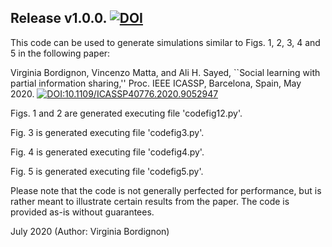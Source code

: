 ## Release v1.0.0. [![DOI](https://zenodo.org/badge/303961575.svg)](https://zenodo.org/badge/latestdoi/303961575)

This code can be used to generate simulations similar to Figs. 1, 2, 3, 4 and 5 in the following paper:

Virginia Bordignon, Vincenzo Matta, and Ali H. Sayed, ``Social learning with partial information sharing,''  Proc. IEEE ICASSP, Barcelona, Spain, May 2020. [![DOI:10.1109/ICASSP40776.2020.9052947](https://zenodo.org/badge/DOI/10.1109/ICASSP40776.2020.9052947.svg)](https://doi.org/10.1109/ICASSP40776.2020.9052947)


Figs. 1 and 2 are generated executing file 'codefig12.py'.

Fig. 3 is generated executing file 'codefig3.py'.

Fig. 4 is generated executing file 'codefig4.py'.

Fig. 5 is generated executing file 'codefig5.py'.

Please note that the code is not generally perfected for performance, but is rather meant to illustrate certain results from the paper. The code is provided as-is without guarantees.


July 2020 (Author: Virginia Bordignon)
